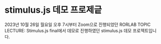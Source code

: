 # stimulus.js 데모 프로제긑

2023년 10월 26일 월요일 오후 7시부터 Zoom으로 진행되었던 RORLAB TOPIC LECTURE: Stimulus.js final에서 데모로 진행하였던 stimulus.js 데모 프로젝트입니다.
